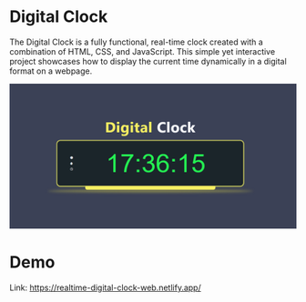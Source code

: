 # Digital Clock

The Digital Clock is a fully functional, real-time clock created with a combination of HTML, CSS, and JavaScript. This simple yet interactive project showcases how to display the current time dynamically in a digital format on a webpage.

![image alt](https://github.com/Divy5/Digital-Clock/blob/8964da3bede1e69a19273e4886cc2060a0e2ce09/Screenshot%202025-01-23%20173618.png)

# Demo
Link: https://realtime-digital-clock-web.netlify.app/
